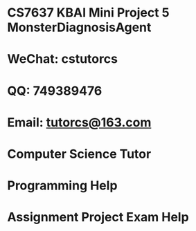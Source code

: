 # CS7637 KBAI Mini Project 5 MonsterDiagnosisAgent
# WeChat: cstutorcs

# QQ: 749389476

# Email: tutorcs@163.com

# Computer Science Tutor

# Programming Help

# Assignment Project Exam Help
